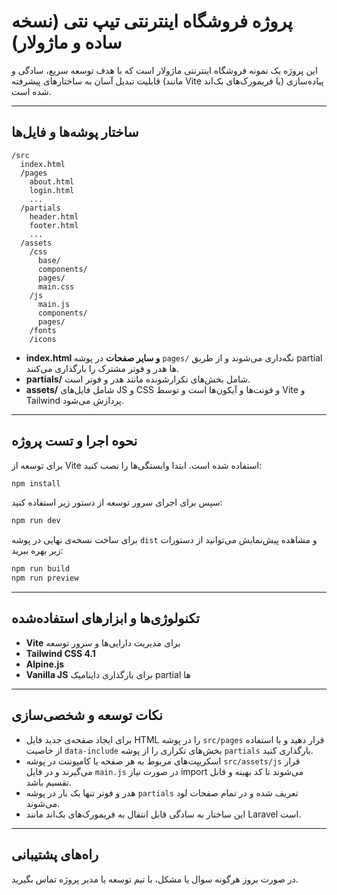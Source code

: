 # پروژه فروشگاه اینترنتی تیپ نتی (نسخه ساده و ماژولار)

این پروژه یک نمونه فروشگاه اینترنتی ماژولار است که با هدف توسعه سریع، سادگی و قابلیت تبدیل آسان به ساختارهای پیشرفته (مانند Vite یا فریمورک‌های بک‌اند) پیاده‌سازی شده است.

---

## ساختار پوشه‌ها و فایل‌ها

```
/src
  index.html
  /pages
    about.html
    login.html
    ...
  /partials
    header.html
    footer.html
    ...
  /assets
    /css
      base/
      components/
      pages/
      main.css
    /js
      main.js
      components/
      pages/
    /fonts
    /icons
```

- **index.html و سایر صفحات** در پوشه `pages/` نگه‌داری می‌شوند و از طریق partial ها هدر و فوتر مشترک را بارگذاری می‌کنند.
- **partials/** شامل بخش‌های تکرارشونده مانند هدر و فوتر است.
- **assets/** شامل فایل‌های JS و CSS و فونت‌ها و آیکون‌ها است و توسط Vite و Tailwind پردازش می‌شود.

---

## نحوه اجرا و تست پروژه

برای توسعه از Vite استفاده شده است. ابتدا وابستگی‌ها را نصب کنید:

```bash
npm install
```

سپس برای اجرای سرور توسعه از دستور زیر استفاده کنید:

```bash
npm run dev
```

برای ساخت نسخه‌ی نهایی در پوشه `dist` و مشاهده پیش‌نمایش می‌توانید از دستورات زیر بهره ببرید:

```bash
npm run build
npm run preview
```

---

## تکنولوژی‌ها و ابزارهای استفاده‌شده

- **Vite** برای مدیریت دارایی‌ها و سرور توسعه
- **Tailwind CSS 4.1**
- **Alpine.js**
- **Vanilla JS** برای بارگذاری داینامیک partial ها

---

## نکات توسعه و شخصی‌سازی

- برای ایجاد صفحه‌ی جدید فایل HTML را در پوشه `src/pages` قرار دهید و با استفاده از خاصیت `data-include` بخش‌های تکراری را از پوشه `partials` بارگذاری کنید.
- اسکریپت‌های مربوط به هر صفحه یا کامپوننت در پوشه `src/assets/js` قرار می‌گیرند و در فایل `main.js` در صورت نیاز import می‌شوند تا کد بهینه و قابل تقسیم باشد.
- هدر و فوتر تنها یک بار در پوشه `partials` تعریف شده و در تمام صفحات لود می‌شوند.
- این ساختار به سادگی قابل انتقال به فریمورک‌های بک‌اند مانند Laravel است.

---

## راه‌های پشتیبانی

در صورت بروز هرگونه سوال یا مشکل، با تیم توسعه یا مدیر پروژه تماس بگیرید.

